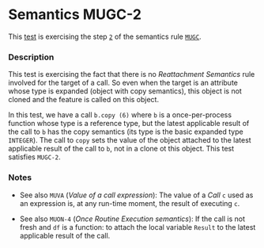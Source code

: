 # Semantics MUGC-2

This [test](.) is exercising the step [`2`](../Readme.md) of the semantics rule [`MUGC`](../../mugc/Readme.md).

### Description

This test is exercising the fact that there is no *Reattachment Semantics* rule involved for the target of a call. So even when the target is an attribute whose type is expanded (object with copy semantics), this object is not cloned and the feature is called on this object.

In this test, we have a call `b.copy (6)` where `b` is a once-per-process function whose type is a reference type, but the latest applicable result of the call to `b` has the copy semantics (its type is the basic expanded type `INTEGER`). The call to `copy` sets the value of  the object attached to the latest applicable result of the call to `b`, not in a clone ot this object. This test satisfies `MUGC-2`.

### Notes

* See also `MUVA` (*Value of a call expression*): The value of a *Call* `c` used as an expression is, at any run-time moment, the result of executing `c`.

* See also `MUON-4` (*Once Routine Execution semantics*): If the call is not fresh and `df` is a function: to attach the local variable `Result` to the latest applicable result of the call.
